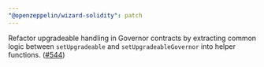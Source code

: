 ```yaml
---
"@openzeppelin/wizard-solidity": patch
---
```


Refactor upgradeable handling in Governor contracts by extracting common logic between `setUpgradeable` and `setUpgradeableGovernor` into helper functions. ([#544](https://github.com/OpenZeppelin/contracts-wizard/pull/544))